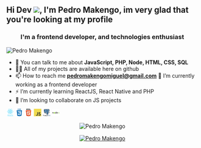 <h2 align="left">Hi Dev <img src="https://raw.githubusercontent.com/kaueMarques/kaueMarques/master/hi.gif" width="30px">, I'm Pedro Makengo, im very glad that you're looking at my profile</h2>
<h3 align="center">I'm a frontend developer, and technologies enthusiast</h3>
<p align="left"> <img src="https://avatars.githubusercontent.com/u/61626420?s=60&v=4" alt="Pedro Makengo" /> </p>

- 💬 You can talk to me about **JavaScript, PHP, Node, HTML, CSS, SQL**
- 👨‍💻 All of my projects are available here on github
- 📫 How to reach me **pedromakengomiguel@gmail.com**
🔭 I’m currently working as a frontend developer 
- ⚡ I’m currently learning ReactJS, React Native and PHP
- 👯 I’m looking to collaborate on JS projects


<p align="left">
<img src="https://raw.githubusercontent.com/devicons/devicon/master/icons/react/react-original-wordmark.svg" alt="react" width="20" height="20"/>
<img src="https://raw.githubusercontent.com/devicons/devicon/master/icons/css3/css3-plain-wordmark.svg" alt="css3"  width="20" height="20"/>
<img src="https://raw.githubusercontent.com/devicons/devicon/master/icons/html5/html5-original-wordmark.svg" alt="html5"  width="20" height="20"/>
<img src="https://raw.githubusercontent.com/devicons/devicon/master/icons/javascript/javascript-original.svg" alt="javascript" width="20" height="20"/>
<img src="https://raw.githubusercontent.com/devicons/devicon/master/icons/postgresql/postgresql-original-wordmark.svg" alt="postgresql" width="20" height="20"/>
<img src="https://raw.githubusercontent.com/devicons/devicon/master/icons/nodejs/nodejs-original-wordmark.svg" alt="nodejs" width="20" height="20"/></p><p align="center">
<img src="https://github-readme-stats.vercel.app/api?username=PedroMakengo&show_icons=true" alt="Pedro Makengo"/> 
</p>

<p align="center">
<a href=https://www.linkedin.com/in/pedro-makengo-32ab0a1a0/" target="blank"><img align="center" src="https://cdn.jsdelivr.net/npm/simple-icons@3.0.1/icons/linkedin.svg" alt="Pedro Makengo" height="20" width="20" /></a>
</p>
